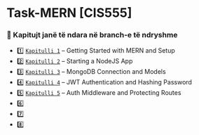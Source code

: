 # Task-MERN [CIS555]

### 📂 Kapitujt janë të ndara në branch-e të ndryshme
- 1️⃣ [`Kapitulli 1`](https://github.com/sayjin93/Task-MERN/tree/chapter1) – Getting Started with MERN and Setup
- 2️⃣ [`Kapitulli 2`](https://github.com/sayjin93/Task-MERN/tree/chapter2) – Starting a NodeJS App
- 3️⃣ [`Kapitulli 3`](https://github.com/sayjin93/Task-MERN/tree/chapter3) – MongoDB Connection and Models
- 4️⃣ [`Kapitulli 4`](https://github.com/sayjin93/Task-MERN/tree/chapter4) – JWT Authentication and Hashing Password
- 5️⃣ [`Kapitulli 5`](https://github.com/sayjin93/Task-MERN/tree/chapter5) – Auth Middleware and Protecting Routes
- 6️⃣
- 7️⃣
- 8️⃣

